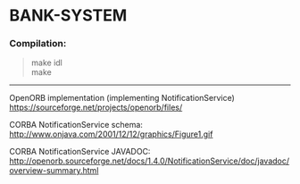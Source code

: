 # BANK-SYSTEM

### Compilation:
> make idl  
> make

_______________
OpenORB implementation (implementing NotificationService)  
https://sourceforge.net/projects/openorb/files/  

CORBA NotificationService schema:  
http://www.onjava.com/2001/12/12/graphics/Figure1.gif

CORBA NotificationService JAVADOC:  
http://openorb.sourceforge.net/docs/1.4.0/NotificationService/doc/javadoc/overview-summary.html  

